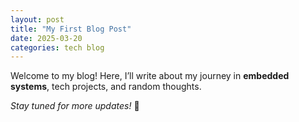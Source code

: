 ```yaml
---
layout: post
title: "My First Blog Post"
date: 2025-03-20
categories: tech blog
---
```


Welcome to my blog! Here, I’ll write about my journey in **embedded systems**, tech projects, and random thoughts.

*Stay tuned for more updates!* 🚀
